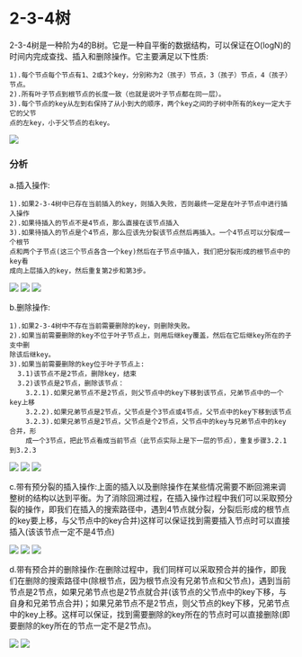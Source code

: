 # 2-3-4树

2-3-4树是一种阶为4的B树。它是一种自平衡的数据结构，可以保证在O(logN)的时间内完成查找、插入和删除操作。它主要满足以下性质:

```
1).每个节点每个节点有1、2或3个key，分别称为2（孩子）节点，3（孩子）节点，4（孩子）节点。
2).所有叶子节点到根节点的长度一致（也就是说叶子节点都在同一层）。
3).每个节点的key从左到右保持了从小到大的顺序，两个key之间的子树中所有的key一定大于它的父节
点的左key，小于父节点的右key。
```

![](../img/12.png)

### 分析

a.插入操作:

```
1).如果2-3-4树中已存在当前插入的key，则插入失败，否则最终一定是在叶子节点中进行插入操作
2).如果待插入的节点不是4节点，那么直接在该节点插入
3).如果待插入的节点是个4节点，那么应该先分裂该节点然后再插入。一个4节点可以分裂成一个根节
点和两个子节点(这三个节点各含一个key)然后在子节点中插入，我们把分裂形成的根节点中的key看
成向上层插入的key，然后重复第2步和第3步。
```

![](../img/13.png)
![](../img/14.png)
![](../img/15.png)

b.删除操作:

```
1).如果2-3-4树中不存在当前需要删除的key，则删除失败。
2).如果当前需要删除的key不位于叶子节点上，则用后继key覆盖，然后在它后继key所在的子支中删
除该后继key。
3).如果当前需要删除的key位于叶子节点上:
  3.1)该节点不是2节点，删除key，结束
  3.2)该节点是2节点，删除该节点：
    3.2.1).如果兄弟节点不是2节点，则父节点中的key下移到该节点，兄弟节点中的一个key上移
    3.2.2).如果兄弟节点是2节点，父节点是个3节点或4节点，父节点中的key下移到该节点
    3.2.3).如果兄弟节点是2节点，父节点是个2节点，父节点中的key与兄弟节点中的key合并，形
    成一个3节点，把此节点看成当前节点（此节点实际上是下一层的节点），重复步骤3.2.1到3.2.3
```

![](../img/17.png)
![](../img/18.png)
![](../img/19.png)

c.带有预分裂的插入操作:上面的插入以及删除操作在某些情况需要不断回溯来调整树的结构以达到平衡。为了消除回溯过程，在插入操作过程中我们可以采取预分裂的操作，即我们在插入的搜索路径中，遇到4节点就分裂，分裂后形成的根节点的key要上移，与父节点中的key合并)这样可以保证找到需要插入节点时可以直接插入(该该节点一定不是4节点)

![](../img/20.png)
![](../img/21.png)
![](../img/22.png)

d.带有预合并的删除操作:在删除过程中，我们同样可以采取预合并的操作，即我们在删除的搜索路径中(除根节点，因为根节点没有兄弟节点和父节点)，遇到当前节点是2节点，如果兄弟节点也是2节点就合并(该节点的父节点中的key下移，与自身和兄弟节点合并)；如果兄弟节点不是2节点，则父节点的key下移，兄弟节点中的key上移。这样可以保证，找到需要删除的key所在的节点时可以直接删除(即要删除的key所在的节点一定不是2节点)。

![](../img/23.png)
![](../img/24.png)
